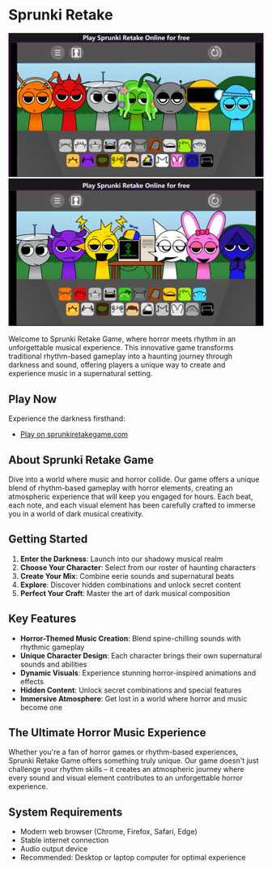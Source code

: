 # Sprunki Retake

![Game Screenshot 1](sprunkiretake1.png)
![Game Screenshot 2](sprunkiretake2.png)

Welcome to Sprunki Retake Game, where horror meets rhythm in an unforgettable musical experience. This innovative game transforms traditional rhythm-based gameplay into a haunting journey through darkness and sound, offering players a unique way to create and experience music in a supernatural setting.

## Play Now
Experience the darkness firsthand:
- [Play on sprunkiretakegame.com](https://sprunkiretakegame.com)

## About Sprunki Retake Game
Dive into a world where music and horror collide. Our game offers a unique blend of rhythm-based gameplay with horror elements, creating an atmospheric experience that will keep you engaged for hours. Each beat, each note, and each visual element has been carefully crafted to immerse you in a world of dark musical creativity.

## Getting Started
1. **Enter the Darkness**: Launch into our shadowy musical realm
2. **Choose Your Character**: Select from our roster of haunting characters
3. **Create Your Mix**: Combine eerie sounds and supernatural beats
4. **Explore**: Discover hidden combinations and unlock secret content
5. **Perfect Your Craft**: Master the art of dark musical composition

## Key Features
- **Horror-Themed Music Creation**: Blend spine-chilling sounds with rhythmic gameplay
- **Unique Character Design**: Each character brings their own supernatural sounds and abilities
- **Dynamic Visuals**: Experience stunning horror-inspired animations and effects
- **Hidden Content**: Unlock secret combinations and special features
- **Immersive Atmosphere**: Get lost in a world where horror and music become one

## The Ultimate Horror Music Experience
Whether you're a fan of horror games or rhythm-based experiences, Sprunki Retake Game offers something truly unique. Our game doesn't just challenge your rhythm skills – it creates an atmospheric journey where every sound and visual element contributes to an unforgettable horror experience.

## System Requirements
- Modern web browser (Chrome, Firefox, Safari, Edge)
- Stable internet connection
- Audio output device
- Recommended: Desktop or laptop computer for optimal experience
